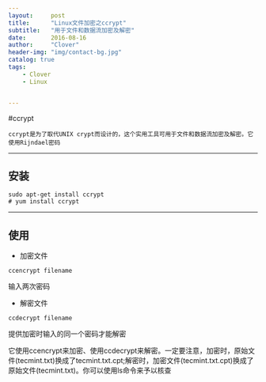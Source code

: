 ```yaml
---
layout:     post
title:      "Linux文件加密之ccrypt"
subtitle:   "用于文件和数据流加密及解密"
date:       2016-08-16
author:     "Clover"
header-img: "img/contact-bg.jpg"
catalog: true
tags:
    - Clover
    - Linux


---
```

#ccrypt

`ccrypt是为了取代UNIX crypt而设计的，这个实用工具可用于文件和数据流加密及解密。它使用Rijndael密码`

---
## 安装

```
sudo apt-get install ccrypt
# yum install ccrypt
```

---
## 使用

* 加密文件

```
ccencrypt filename
```
输入两次密码

* 解密文件

```
ccdecrypt filename
```

提供加密时输入的同一个密码才能解密


它使用ccencrypt来加密、使用ccdecrypt来解密。一定要注意，加密时，原始文件(tecmint.txt)换成了tecmint.txt.cpt;解密时，加密文件(tecmint.txt.cpt)换成了原始文件(tecmint.txt)。你可以使用ls命令来予以核查
